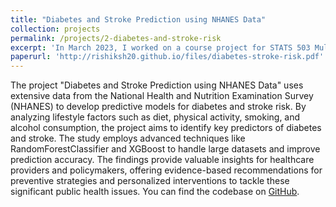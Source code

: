 ```yaml
---
title: "Diabetes and Stroke Prediction using NHANES Data"
collection: projects
permalink: /projects/2-diabetes-and-stroke-risk
excerpt: 'In March 2023, I worked on a course project for STATS 503 Multivariate Analysis course at University of Michigan.'
paperurl: 'http://rishiksh20.github.io/files/diabetes-stroke-risk.pdf'
---
```


The project "Diabetes and Stroke Prediction using NHANES Data" uses extensive data from the National Health and Nutrition Examination Survey (NHANES) to develop predictive models for diabetes and stroke risk. By analyzing lifestyle factors such as diet, physical activity, smoking, and alcohol consumption, the project aims to identify key predictors of diabetes and stroke. The study employs advanced techniques like RandomForestClassifier and XGBoost to handle large datasets and improve prediction accuracy. The findings provide valuable insights for healthcare providers and policymakers, offering evidence-based recommendations for preventive strategies and personalized interventions to tackle these significant public health issues. You can find the codebase on [GitHub](https://github.com/rishiksh20/Diabetes-and-Stroke-Risk-Prediction).